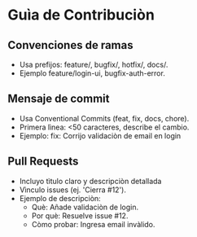 # Guìa de Contribuciòn
## Convenciones de ramas
- Usa prefijos: feature/, bugfix/, hotfix/, docs/.
- Ejemplo feature/login-ui, bugfix-auth-error.
## Mensaje de commit
- Usa Conventional Commits (feat, fix, docs, chore).
- Primera lìnea: <50 caracteres, describe el cambio.
- Ejemplo: fix: Corrijo validaciòn de email en login
## Pull Requests
- Incluyo tìtulo claro y descripciòn detallada
- Vìnculo issues (ej. 'Cierra #12').
- Ejemplo de descripciòn:
  - Què: Añade validaciòn de login.
  - Por què: Resuelve issue #12.
  - Còmo probar: Ingresa email invàlido.

